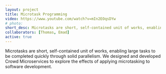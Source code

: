 ```yaml
---
layout: project
title: Microtask Programming
video: https://www.youtube.com/watch?v=mIn2EOqsDYw
# photo: 
short_desc: Microtasks are short, self-contained unit of works, enabling large tasks to be completed quickly through solid parallelism. We designed and developed Crowd Microservices to explore the effects of applying microtasking to software development.
collaborators: [Thomas, Emad]
active: true
---
```

Microtasks are short, self-contained unit of works, enabling large tasks to be completed quickly through solid parallelism. We designed and developed Crowd Microservices to explore the effects of applying microtasking to software development.
